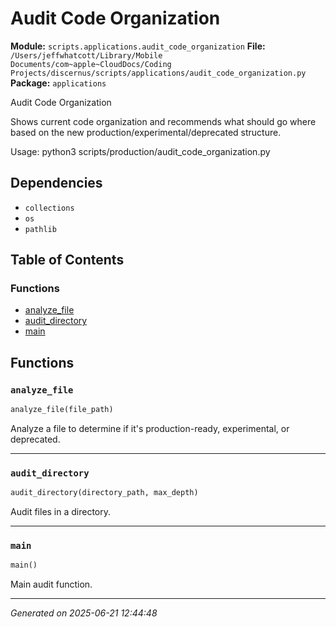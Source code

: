 # Audit Code Organization

**Module:** `scripts.applications.audit_code_organization`
**File:** `/Users/jeffwhatcott/Library/Mobile Documents/com~apple~CloudDocs/Coding Projects/discernus/scripts/applications/audit_code_organization.py`
**Package:** `applications`

Audit Code Organization

Shows current code organization and recommends what should go where
based on the new production/experimental/deprecated structure.

Usage:
    python3 scripts/production/audit_code_organization.py

## Dependencies

- `collections`
- `os`
- `pathlib`

## Table of Contents

### Functions
- [analyze_file](#analyze-file)
- [audit_directory](#audit-directory)
- [main](#main)

## Functions

### `analyze_file`
```python
analyze_file(file_path)
```

Analyze a file to determine if it's production-ready, experimental, or deprecated.

---

### `audit_directory`
```python
audit_directory(directory_path, max_depth)
```

Audit files in a directory.

---

### `main`
```python
main()
```

Main audit function.

---

*Generated on 2025-06-21 12:44:48*